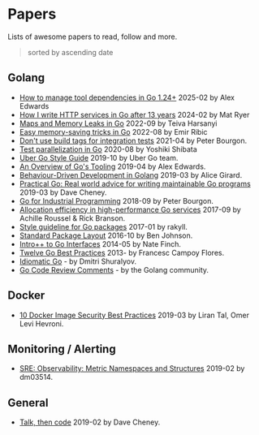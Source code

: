 # Papers

Lists of awesome papers to read, follow and more.

> sorted by ascending date

## Golang

* [How to manage tool dependencies in Go 1.24+](https://www.alexedwards.net/blog/how-to-manage-tool-dependencies-in-go-1.24-plus) 2025-02 by Alex Edwards
* [How I write HTTP services in Go after 13 years](https://grafana.com/blog/2024/02/09/how-i-write-http-services-in-go-after-13-years/) 2024-02 by Mat Ryer
* [Maps and Memory Leaks in Go](https://teivah.medium.com/maps-and-memory-leaks-in-go-a85ebe6e7e69) 2022-09 by Teiva Harsanyi
* [Easy memory-saving tricks in Go](https://www.ribice.ba/golang-memory-savings/) 2022-08 by Emir Ribic
* [Don't use build tags for integration tests](https://peter.bourgon.org/blog/2021/04/02/dont-use-build-tags-for-integration-tests.html) 2021-04 by Peter Bourgon.
* [Test parallelization in Go](https://engineering.mercari.com/en/blog/entry/20220408-how_to_use_t_parallel/) 2020-08 by Yoshiki Shibata
* [Uber Go Style Guide](https://github.com/uber-go/guide/blob/master/style.md) 2019-10 by Uber Go team.
* [An Overview of Go's Tooling](https://www.alexedwards.net/blog/an-overview-of-go-tooling) 2019-04 by Alex Edwards.
* [Behaviour-Driven Development in Golang](https://alicegg.tech/2019/03/09/gobdd.html) 2019-03 by Alice Girard.
* [Practical Go: Real world advice for writing maintainable Go programs](https://dave.cheney.net/practical-go/presentations/qcon-china.html) 2019-03 by Dave Cheney.
* [Go for Industrial Programming](https://peter.bourgon.org/go-for-industrial-programming/) 2018-09 by Peter Bourgon.
* [Allocation efficiency in high-performance Go services](https://segment.com/blog/allocation-efficiency-in-high-performance-go-services/) 2017-09 by Achille Roussel & Rick Branson.
* [Style guideline for Go packages](https://rakyll.org/style-packages/) 2017-01 by rakyll.
* [Standard Package Layout](https://medium.com/@benbjohnson/standard-package-layout-7cdbc8391fc1) 2016-10 by Ben Johnson.
* [Intro++ to Go Interfaces](https://npf.io/2014/05/intro-to-go-interfaces/) 2014-05 by Nate Finch.
* [Twelve Go Best Practices](https://talks.golang.org/2013/bestpractices.slide#1) 2013- by Francesc Campoy Flores.
* [Idiomatic Go](https://dmitri.shuralyov.com/idiomatic-go) - by Dmitri Shuralyov.
* [Go Code Review Comments](https://github.com/golang/go/wiki/CodeReviewComments) - by the Golang community.


## Docker
* [10 Docker Image Security Best Practices](https://snyk.io/blog/10-docker-image-security-best-practices/) 2019-03 by Liran Tal, Omer Levi Hevroni.


## Monitoring / Alerting

* [SRE: Observability: Metric Namespaces and Structures](https://medium.com/dm03514-tech-blog/sre-observability-metric-namespaces-and-structures-12ffcf5a5bdc) 2019-02 by dm03514.


## General

* [Talk, then code](https://dave.cheney.net/2019/02/18/talk-then-code) 2019-02 by Dave Cheney.

